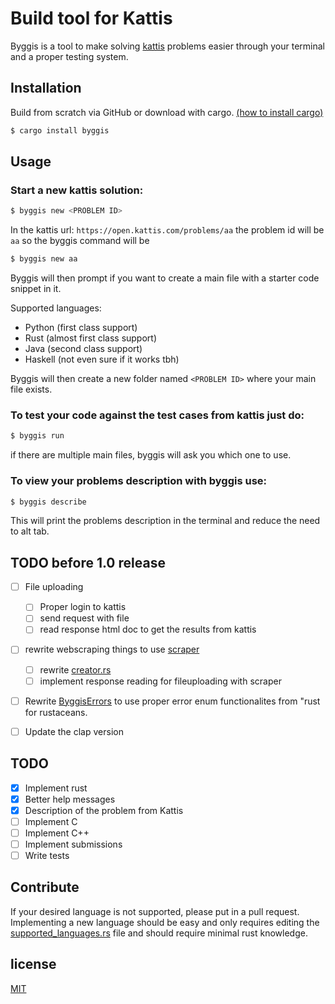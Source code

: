 # Build tool for Kattis

Byggis is a tool to make solving [kattis](https://open.kattis.com) problems easier through your terminal and a proper testing system.

## Installation
Build from scratch via GitHub or download with cargo. [(how to install cargo)](https://doc.rust-lang.org/cargo/getting-started/installation.html)
```bash
$ cargo install byggis
```

## Usage 
### Start a new kattis solution: 
```bash
$ byggis new <PROBLEM ID> 
```

In the kattis url: `https://open.kattis.com/problems/aa` the problem id will be `aa` so the byggis command will be 
```bash
$ byggis new aa
```

Byggis will then prompt if you want to create a main file with a starter code snippet in it.

Supported languages:
* Python  (first class support)
* Rust    (almost first class support)
* Java    (second class support)
* Haskell (not even sure if it works tbh)

Byggis will then create a new folder named `<PROBLEM ID>` where your main file exists.

### To test your code against the test cases from kattis just do:
```bash
$ byggis run
```
if there are multiple main files, byggis will ask you which one to use.

### To view your problems description with byggis use:
```bash
$ byggis describe
```
This will print the problems description in the terminal and reduce the need to alt tab.

## TODO before 1.0 release
- [ ] File uploading
	- [ ] Proper login to kattis
	- [ ] send request with file
	- [ ] read response html doc to get the results from kattis
- [ ] rewrite webscraping things to use [scraper]("https://docs.rs/scraper/latest/scraper/")
	- [ ] rewrite [creator.rs](src/creator.rs)
	- [ ] implement response reading for fileuploading with scraper
- [ ] Rewrite [ByggisErrors](src/lib.rs) to use proper error enum functionalites from "rust for rustaceans.
- [ ] Update the clap version


## TODO
- [x] Implement rust
- [x] Better help messages
- [x] Description of the problem from Kattis
- [ ] Implement C
- [ ] Implement C++
- [ ] Implement submissions
- [ ] Write tests

## Contribute
If your desired language is not supported, please put in a pull request.
Implementing a new language should be easy and only requires editing the [supported_languages.rs]("https://github.com/Epos95/byggis/blob/master/src/supported_languages.rs") file and should require minimal rust knowledge.

## license
[MIT](https://choosealicense.com/licenses/mit/)

